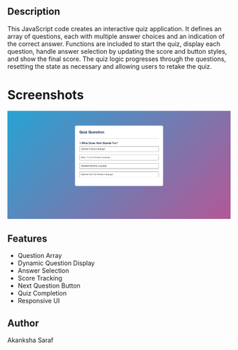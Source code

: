  ## Description

This JavaScript code creates an interactive quiz application. It defines an array of questions, each with multiple answer choices and an indication of the correct answer. Functions are included to start the quiz, display each question, handle answer selection by updating the score and button styles, and show the final score. The quiz logic progresses through the questions, resetting the state as necessary and allowing users to retake the quiz.

# Screenshots

![Screenshot](ss.png)


## Features
- Question Array
- Dynamic Question Display
- Answer Selection
- Score Tracking
- Next Question Button
- Quiz Completion
- Responsive UI

## Author

Akanksha Saraf

